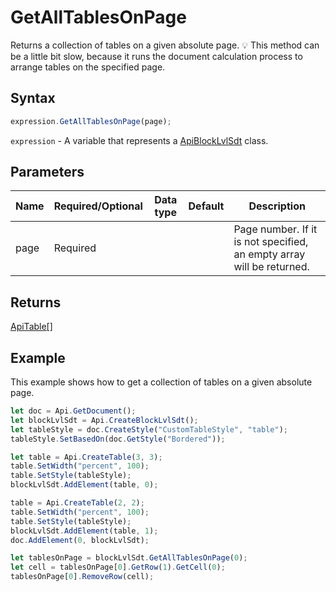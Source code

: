 # GetAllTablesOnPage

Returns a collection of tables on a given absolute page.
💡 This method can be a little bit slow, because it runs the document calculation
process to arrange tables on the specified page.

## Syntax

```javascript
expression.GetAllTablesOnPage(page);
```

`expression` - A variable that represents a [ApiBlockLvlSdt](../ApiBlockLvlSdt.md) class.

## Parameters

| **Name** | **Required/Optional** | **Data type** | **Default** | **Description** |
| ------------- | ------------- | ------------- | ------------- | ------------- |
| page | Required |  |  | Page number. If it is not specified, an empty array will be returned. |

## Returns

[ApiTable[]](../../ApiTable/ApiTable.md)

## Example

This example shows how to get a collection of tables on a given absolute page.

```javascript
let doc = Api.GetDocument();
let blockLvlSdt = Api.CreateBlockLvlSdt();
let tableStyle = doc.CreateStyle("CustomTableStyle", "table");
tableStyle.SetBasedOn(doc.GetStyle("Bordered"));

let table = Api.CreateTable(3, 3);
table.SetWidth("percent", 100);
table.SetStyle(tableStyle);
blockLvlSdt.AddElement(table, 0);

table = Api.CreateTable(2, 2);
table.SetWidth("percent", 100);
table.SetStyle(tableStyle);
blockLvlSdt.AddElement(table, 1);
doc.AddElement(0, blockLvlSdt);

let tablesOnPage = blockLvlSdt.GetAllTablesOnPage(0);
let cell = tablesOnPage[0].GetRow(1).GetCell(0);
tablesOnPage[0].RemoveRow(cell);
```
